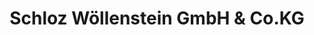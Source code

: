 ---
title: "Schloz Wöllenstein GmbH & Co.KG"
url: /freiberg/schloz-woellenstein-gmbh-und-co-kg/
shop: Autohaus
---